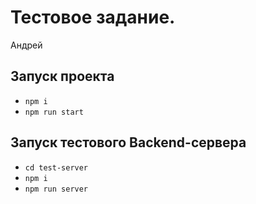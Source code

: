 # Тестовое задание.

Андрей 

## Запуск проекта

* `npm i`
* `npm run start`

## Запуск тестового Backend-сервера

* `cd test-server`
* `npm i`
* `npm run server`


